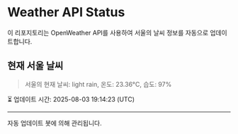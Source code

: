 
# Weather API Status

이 리포지토리는 OpenWeather API를 사용하여 서울의 날씨 정보를 자동으로 업데이트합니다.

## 현재 서울 날씨
> 서울의 현재 날씨: light rain, 온도: 23.36°C, 습도: 97%

⏳ 업데이트 시간: 2025-08-03 19:14:23 (UTC)

---
자동 업데이트 봇에 의해 관리됩니다.
